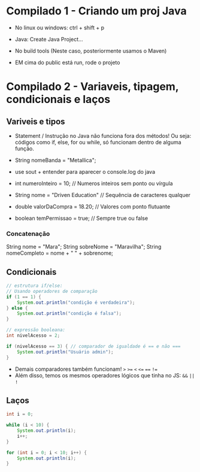 # Compilado 1 - Criando um proj Java

- No linux ou windows: ctrl + shift + p

- Java: Create Java Project…

- No build tools (Neste caso, posteriormente usamos o Maven)

- EM cima do public está run, rode o projeto

# Compilado 2 - Variaveis, tipagem, condicionais e laços

##  Variveis e tipos

- Statement / Instrução no Java não funciona fora dos métodos!
Ou seja: códigos como if, else, for ou while, só funcionam dentro de alguma função.

- String nomeBanda = "Metallica";

- use sout + entender para aparecer o console.log do java

- int numeroInteiro = 10; // Numeros inteiros sem ponto ou vírgula
- String nome = "Driven Education" // Sequência de caracteres qualquer
- double valorDaCompra = 18.20; // Valores com ponto flutuante
- boolean temPermissao = true; // Sempre true ou false


### Concatenação
String nome = "Mara";
String sobreNome = "Maravilha";
String nomeCompleto = nome + " " + sobrenome;

## Condicionais

```java
// estrutura if/else:
// Usando operadores de comparação
if (1 == 1) {
	System.out.println("condição é verdadeira");
} else {
	System.out.println("condição é falsa");
}
```


```java
// expressão booleana:
int nivelAcesso = 2;

if (nivelAcesso == 3) { // comparador de igualdade é == e não ===
	System.out.println("Usuário admin");
}
```


- Demais comparadores também funcionam! `>`   `>=`   `<`   `<=`   `==`   `!=`
- Além disso, temos os mesmos operadores lógicos que tinha no JS: `&&`   `||`   `!`


## Laços

```java
int i = 0;

while (i < 10) {
    System.out.println(i);
    i++;
}
```

```java
for (int i = 0; i < 10; i++) {
    System.out.println(i);
}
```